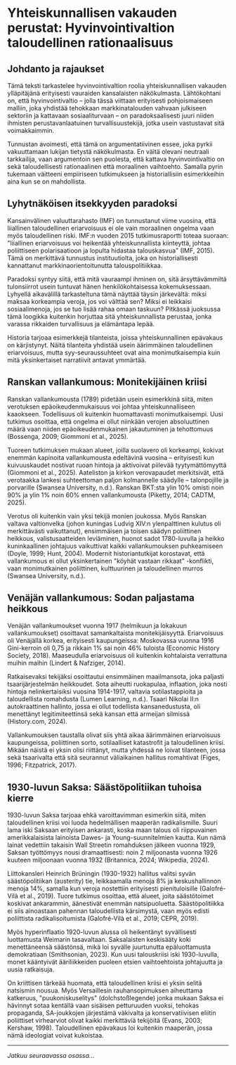 # Yhteiskunnallisen vakauden perustat: Hyvinvointivaltion taloudellinen rationaalisuus

## Johdanto ja rajaukset

Tämä teksti tarkastelee hyvinvointivaltion roolia yhteiskunnallisen vakauden ylläpitäjänä erityisesti vauraiden kansalaisten näkökulmasta. Lähtökohtani on, että hyvinvointivaltio – jolla tässä viittaan erityisesti pohjoismaiseen malliin, joka yhdistää tehokkaan markkinatalouden vahvaan julkiseen sektoriin ja kattavaan sosiaaliturvaan – on paradoksaalisesti juuri niiden ihmisten perustavanlaatuinen turvallisuustekijä, jotka usein vastustavat sitä voimakkaimmin.

Tunnustan avoimesti, että tämä on argumentatiivinen essee, joka pyrkii vakuuttamaan lukijan tietystä näkökulmasta. En väitä olevani neutraali tarkkailija, vaan argumentoin sen puolesta, että kattava hyvinvointivaltio on sekä taloudellisesti rationaalinen että moraalinen vaihtoehto. Samalla pyrin tukemaan väitteeni empiiriseen tutkimukseen ja historiallisiin esimerkkeihin aina kun se on mahdollista.

## Lyhytnäköisen itsekkyyden paradoksi

Kansainvälinen valuuttarahasto (IMF) on tunnustanut viime vuosina, että liiallinen taloudellinen eriarvoisuus ei ole vain moraalinen ongelma vaan myös taloudellinen riski. IMF:n vuoden 2015 tutkimusraportti toteaa suoraan: "liiallinen eriarvoisuus voi heikentää yhteiskunnallista kiinteyttä, johtaa poliittiseen polarisaatioon ja lopulta hidastaa talouskasvua" (IMF, 2015). Tämä on merkittävä tunnustus instituutiolta, joka on historiallisesti kannattanut markkinaorientoitunutta talouspolitiikkaa.

Paradoksi syntyy siitä, että mitä vauraampi ihminen on, sitä ärsyttävämmiltä tulonsiirrot usein tuntuvat hänen henkilökohtaisessa kokemuksessaan. Lyhyellä aikavälillä tarkasteltuna tämä näyttää täysin järkevältä: miksi maksaa korkeampia veroja, jos voi välttää sen? Miksi ei leikkaisi sosiaalimenoja, jos se tuo lisää rahaa omaan taskuun? Pitkässä juoksussa tämä loogikka kuitenkin horjuttaa sitä yhteiskunnallista perustaa, jonka varassa rikkaiden turvallisuus ja elämäntapa lepää.

Historia tarjoaa esimerkkejä tilanteista, joissa yhteiskunnallinen epävakaus on kärjistynyt. Näitä tilanteita yhdistää usein äärimmäinen taloudellinen eriarvoisuus, mutta syy-seuraussuhteet ovat aina monimutkaisempia kuin mitä yksinkertaiset narratiivit antavat ymmärtää.

## Ranskan vallankumous: Monitekijäinen kriisi

Ranskan vallankumousta (1789) pidetään usein esimerkkinä siitä, miten verotuksen epäoikeudenmukaisuus voi johtaa yhteiskunnalliseen kaaokseen. Todellisuus oli kuitenkin huomattavasti monimutkaisempi. Uusi tutkimus osoittaa, että ongelma ei ollut niinkään verojen absoluuttinen määrä vaan niiden epäoikeudenmukainen jakautuminen ja tehottomuus (Bossenga, 2009; Giommoni et al., 2025).

Tuoreen tutkimuksen mukaan alueet, joilla suolavero oli korkeampi, kokivat enemmän kapinoita vallankumousta edeltävinä vuosina – erityisesti kun kuivuuskaudet nostivat ruoan hintoja ja aktivoivat piilevää tyytymättömyyttä (Giommoni et al., 2025). Aateliston ja kirkon verovapaudet merkitsivät, että verotaakka lankesi suhteettoman paljon kolmannelle säädylle – talonpojille ja porvarille (Swansea University, n.d.). Ranskan BKT:sta ylin 10% omisti noin 90% ja ylin 1% noin 60% ennen vallankumousta (Piketty, 2014; CADTM, 2025).

Verotus oli kuitenkin vain yksi tekijä monien joukossa. Myös Ranskan valtava valtionvelka (johon kuningas Ludvig XIV:n ylenpalttinen kulutus oli merkittävästi vaikuttanut), ensimmäisen ja toisen säädyn poliittinen heikkous, valistusaatteiden leviäminen, huonot sadot 1780-luvulla ja heikko kuninkaallinen johtajuus vaikuttivat kaikki vallankumouksen puhkeamiseen (Doyle, 1999; Hunt, 2004). Modernit historiantutkijat korostavat, että vallankumous ei ollut yksinkertainen "köyhät vastaan rikkaat" -konflikti, vaan monimutkainen poliittinen, kulttuurinen ja taloudellinen murros (Swansea University, n.d.).

## Venäjän vallankumous: Sodan paljastama heikkous

Venäjän vallankumoukset vuonna 1917 (helmikuun ja lokakuun vallankumoukset) osoittavat samankaltaista monitekijäisyyttä. Eriarvoisuus oli Venäjällä korkea, erityisesti kaupungeissa: Moskovassa vuonna 1916 Gini-kerroin oli 0,75 ja rikkain 1% sai noin 46% tuloista (Economic History Society, 2018). Maaseudulla eriarvoisuus oli kuitenkin kohtalaista verrattuna muihin maihin (Lindert & Nafziger, 2014).

Ratkaisevaksi tekijäksi osoittautui ensimmäinen maailmansota, joka paljasti tsaarijärjestelmän heikkoudet. Sota aiheutti ruokapulaa, inflaation, joka nosti hintoja nelinkertaisiksi vuosina 1914-1917, valtavia sotilastappioita ja taloudellista romahdusta (Lumen Learning, n.d.). Tsaari Nikolai II:n autokraattinen hallinto, jossa ei ollut todellista kansanedustusta, oli menettänyt legitimiteettinsä sekä kansan että armeijan silmissä (History.com, 2024).

Vallankumouksen taustalla olivat siis yhtä aikaa äärimmäinen eriarvoisuus kaupungeissa, poliittinen sorto, sotilaalliset katastrofit ja taloudellinen kriisi. Mikään näistä ei yksin olisi riittänyt, mutta yhdessä ne loivat tilanteen, jossa sekä tsaarivalta että sitä seurannut väliaikainen hallitus romahtivat (Figes, 1996; Fitzpatrick, 2017).

## 1930-luvun Saksa: Säästöpolitiikan tuhoisa kierre

1930-luvun Saksa tarjoaa ehkä varoittavimman esimerkin siitä, miten taloudellinen kriisi voi luoda hedelmällisen maaperän radikalismille. Suuri lama iski Saksaan erityisen ankarasti, koska maan talous oli riippuvainen amerikkalaisista lainoista Dawes- ja Young-suunnitelmien kautta. Kun nämä lainat vedettiin takaisin Wall Streetin romahduksen jälkeen vuonna 1929, Saksan työttömyys nousi dramaattisesti: noin 2 miljoonasta vuonna 1926 kuuteen miljoonaan vuonna 1932 (Britannica, 2024; Wikipedia, 2024).

Liittokansleri Heinrich Brüningin (1930-1932) hallitus valitsi syvän säästöpolitiikan (austerity) tie, leikkaamalla menoja 8% ja keskushallinnon menoja 14%, samalla kun veroja nostettiin erityisesti pienituloisille (Galofré-Vilà et al., 2019). Tuore tutkimus osoittaa, että alueet, joita säästötoimet koskivat ankarammin, äänestivät enemmän natsipuoluetta. Säästöpolitiikka ei siis ainoastaan pahennan taloudellista kärsimystä, vaan myös edisti poliittista radikalisoitumista (Galofré-Vilà et al., 2019; CEPR, 2019).

Myös hyperinflaatio 1920-luvun alussa oli heikentänyt syvällisesti luottamusta Weimarin tasavaltaan. Saksalaisten keskisääty koki menettäneensä säästönsä, mikä loi syvälle juurtunutta epäluottamusta demokratiaan (Smithsonian, 2023). Kun uusi talouskriisi iski 1930-luvulla, monet kääntyivät ääriliikkeiden puoleen etsien vaihtoehtoista johtajuutta ja uusia ratkaisuja.

On kriittisen tärkeää huomata, että taloudellinen kriisi ei yksin selitä natsismin nousua. Myös Versaillesin rauhansopimuksen aiheuttama katkeruus, "puukoniskuselitys" (dolchstoßlegende) jonka mukaan Saksa ei hävinnyt sotaa kentällä vaan sisäisen petturuuden vuoksi, tehokas propaganda, SA-joukkojen järjestämä väkivalta ja konservatiivisen eliitin poliittiset virhearviot olivat kaikki merkittäviä tekijöitä (Evans, 2003; Kershaw, 1998). Taloudellinen epävakaus loi kuitenkin maaperän, jossa nämä ideologiat voivat kukoistaa.

---

*Jatkuu seuraavassa osassa...*